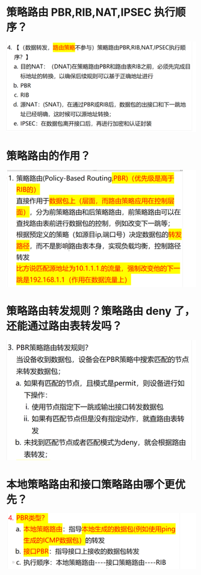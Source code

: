 # 策略路由 PBR,RIB,NAT,IPSEC 执行顺序？

![alt text](images/面试题---策略路由PBR/image.png)

# 策略路由的作用？

![alt text](images/面试题---策略路由PBR/image-1.png)

# 策略路由转发规则？策略路由 deny 了，还能通过路由表转发吗？

![alt text](images/面试题---策略路由PBR/image-2.png)

# 本地策略路由和接口策略路由哪个更优先？

![alt text](images/面试题---策略路由PBR/image-3.png)
